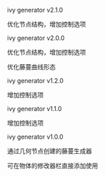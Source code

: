ivy generator v2.1.0

优化节点结构，增加控制选项

ivy generator v2.0.0

优化节点结构，增加控制选项

优化藤蔓曲线形态

ivy generator v1.2.0

增加控制选项

ivy generator v1.1.0

增加控制选项

ivy generator v1.0.0

通过几何节点创建的藤蔓生成器

可在物体的修改器栏直接添加使用
